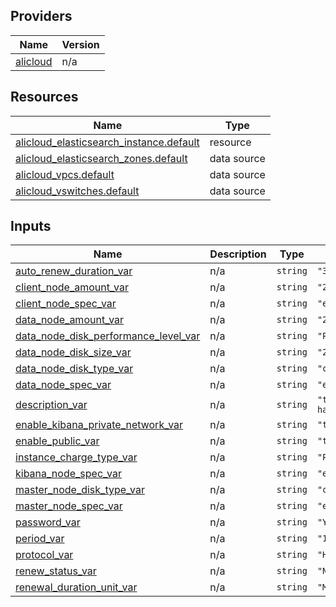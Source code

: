 <!-- BEGIN_TF_DOCS -->
## Providers

| Name | Version |
|------|---------|
| <a name="provider_alicloud"></a> [alicloud](#provider\_alicloud) | n/a |

## Resources

| Name | Type |
|------|------|
| [alicloud_elasticsearch_instance.default](https://registry.terraform.io/providers/hashicorp/alicloud/latest/docs/resources/elasticsearch_instance) | resource |
| [alicloud_elasticsearch_zones.default](https://registry.terraform.io/providers/hashicorp/alicloud/latest/docs/data-sources/elasticsearch_zones) | data source |
| [alicloud_vpcs.default](https://registry.terraform.io/providers/hashicorp/alicloud/latest/docs/data-sources/vpcs) | data source |
| [alicloud_vswitches.default](https://registry.terraform.io/providers/hashicorp/alicloud/latest/docs/data-sources/vswitches) | data source |

## Inputs

| Name | Description | Type | Default | Required |
|------|-------------|------|---------|:--------:|
| <a name="input_auto_renew_duration_var"></a> [auto\_renew\_duration\_var](#input\_auto\_renew\_duration\_var) | n/a | `string` | `"3"` | no |
| <a name="input_client_node_amount_var"></a> [client\_node\_amount\_var](#input\_client\_node\_amount\_var) | n/a | `string` | `"2"` | no |
| <a name="input_client_node_spec_var"></a> [client\_node\_spec\_var](#input\_client\_node\_spec\_var) | n/a | `string` | `"elasticsearch.sn1ne.large"` | no |
| <a name="input_data_node_amount_var"></a> [data\_node\_amount\_var](#input\_data\_node\_amount\_var) | n/a | `string` | `"2"` | no |
| <a name="input_data_node_disk_performance_level_var"></a> [data\_node\_disk\_performance\_level\_var](#input\_data\_node\_disk\_performance\_level\_var) | n/a | `string` | `"PL1"` | no |
| <a name="input_data_node_disk_size_var"></a> [data\_node\_disk\_size\_var](#input\_data\_node\_disk\_size\_var) | n/a | `string` | `"20"` | no |
| <a name="input_data_node_disk_type_var"></a> [data\_node\_disk\_type\_var](#input\_data\_node\_disk\_type\_var) | n/a | `string` | `"cloud_essd"` | no |
| <a name="input_data_node_spec_var"></a> [data\_node\_spec\_var](#input\_data\_node\_spec\_var) | n/a | `string` | `"elasticsearch.sn1ne.large"` | no |
| <a name="input_description_var"></a> [description\_var](#input\_description\_var) | n/a | `string` | `"tf-exampleEScn-hangzhou3358700"` | no |
| <a name="input_enable_kibana_private_network_var"></a> [enable\_kibana\_private\_network\_var](#input\_enable\_kibana\_private\_network\_var) | n/a | `string` | `"true"` | no |
| <a name="input_enable_public_var"></a> [enable\_public\_var](#input\_enable\_public\_var) | n/a | `string` | `"true"` | no |
| <a name="input_instance_charge_type_var"></a> [instance\_charge\_type\_var](#input\_instance\_charge\_type\_var) | n/a | `string` | `"PostPaid"` | no |
| <a name="input_kibana_node_spec_var"></a> [kibana\_node\_spec\_var](#input\_kibana\_node\_spec\_var) | n/a | `string` | `"elasticsearch.sn1ne.large"` | no |
| <a name="input_master_node_disk_type_var"></a> [master\_node\_disk\_type\_var](#input\_master\_node\_disk\_type\_var) | n/a | `string` | `"cloud_essd"` | no |
| <a name="input_master_node_spec_var"></a> [master\_node\_spec\_var](#input\_master\_node\_spec\_var) | n/a | `string` | `"elasticsearch.sn1ne.large"` | no |
| <a name="input_password_var"></a> [password\_var](#input\_password\_var) | n/a | `string` | `"Yourpassword1234"` | no |
| <a name="input_period_var"></a> [period\_var](#input\_period\_var) | n/a | `string` | `"1"` | no |
| <a name="input_protocol_var"></a> [protocol\_var](#input\_protocol\_var) | n/a | `string` | `"HTTP"` | no |
| <a name="input_renew_status_var"></a> [renew\_status\_var](#input\_renew\_status\_var) | n/a | `string` | `"NotRenewal"` | no |
| <a name="input_renewal_duration_unit_var"></a> [renewal\_duration\_unit\_var](#input\_renewal\_duration\_unit\_var) | n/a | `string` | `"M"` | no |
<!-- END_TF_DOCS -->    
